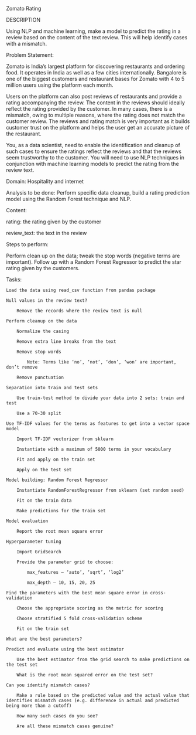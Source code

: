 Zomato Rating

DESCRIPTION

Using NLP and machine learning, make a model to predict the rating in a review based on the content of the text review. This will help identify cases with a mismatch.

Problem Statement:  

Zomato is India’s largest platform for discovering restaurants and ordering food. It operates in India as well as a few cities internationally. Bangalore is one of the biggest customers and restaurant bases for Zomato with 4 to 5 million users using the platform each month.

Users on the platform can also post reviews of restaurants and provide a rating accompanying the review. The content in the reviews should ideally reflect the rating provided by the customer. In many cases, there is a mismatch, owing to multiple reasons, where the rating does not match the customer review. The reviews and rating match is very important as it builds customer trust on the platform and helps the user get an accurate picture of the restaurant. 

You, as a data scientist, need to enable the identification and cleanup of such cases to ensure the ratings reflect the reviews and that the reviews seem trustworthy to the customer. You will need to use NLP techniques in conjunction with machine learning models to predict the rating from the review text. 

Domain: Hospitality and internet

Analysis to be done: Perform specific data cleanup, build a rating prediction model using the Random Forest technique and NLP. 

Content: 

rating: the rating given by the customer

review_text: the text in the review

Steps to perform:

Perform clean up on the data; tweak the stop words (negative terms are important). Follow up with a Random Forest Regressor to predict the star rating given by the customers.

Tasks: 

    Load the data using read_csv function from pandas package

    Null values in the review text? 

        Remove the records where the review text is null

    Perform cleanup on the data 

        Normalize the casing

        Remove extra line breaks from the text

        Remove stop words

            Note: Terms like ‘no’, ‘not’, ‘don’, ‘won’ are important, don’t remove

        Remove punctuation

    Separation into train and test sets

        Use train-test method to divide your data into 2 sets: train and test

        Use a 70-30 split

    Use TF-IDF values for the terms as features to get into a vector space model

        Import TF-IDF vectorizer from sklearn

        Instantiate with a maximum of 5000 terms in your vocabulary

        Fit and apply on the train set

        Apply on the test set

    Model building: Random Forest Regressor

        Instantiate RandomForestRegressor from sklearn (set random seed)

        Fit on the train data

        Make predictions for the train set

    Model evaluation

        Report the root mean square error

    Hyperparameter tuning

        Import GridSearch

        Provide the parameter grid to choose:

            max_features – ‘auto’, ‘sqrt’, ‘log2’

            max_depth – 10, 15, 20, 25

    Find the parameters with the best mean square error in cross-validation

        Choose the appropriate scoring as the metric for scoring

        Choose stratified 5 fold cross-validation scheme

        Fit on the train set

    What are the best parameters?

    Predict and evaluate using the best estimator

        Use the best estimator from the grid search to make predictions on the test set

        What is the root mean squared error on the test set?

    Can you identify mismatch cases? 

        Make a rule based on the predicted value and the actual value that identifies mismatch cases (e.g. difference in actual and predicted being more than a cutoff)

        How many such cases do you see?

        Are all these mismatch cases genuine?
